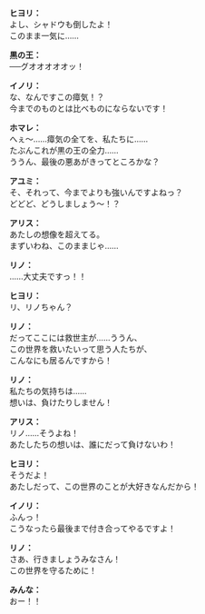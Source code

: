# 

  
**ヒヨリ：**  
よし、シャドウも倒したよ！  
このまま一気に……  
  
**黒の王：**  
──グオオオオオッ！  
  
**イノリ：**  
な、なんですこの瘴気！？  
今までのものとは比べものにならないです！  
  
**ホマレ：**  
へぇ～……瘴気の全てを、私たちに……  
たぶんこれが黒の王の全力……  
ううん、最後の悪あがきってところかな？  
  
**アユミ：**  
そ、それって、今までよりも強いんですよねっ？  
どどど、どうしましょう～！？  
  
**アリス：**  
あたしの想像を超えてる。  
まずいわね、このままじゃ……  
  
**リノ：**  
……大丈夫ですっ！！  
  
**ヒヨリ：**  
リ、リノちゃん？  
  
**リノ：**  
だってここには救世主が……ううん、  
この世界を救いたいって思う人たちが、  
こんなにも居るんですから！  
  
**リノ：**  
私たちの気持ちは……  
想いは、負けたりしません！  
  
**アリス：**  
リノ……そうよね！  
あたしたちの想いは、誰にだって負けないわ！  
  
**ヒヨリ：**  
そうだよ！  
あたしだって、この世界のことが大好きなんだから！  
  
**イノリ：**  
ふんっ！  
こうなったら最後まで付き合ってやるですよ！  
  
**リノ：**  
さあ、行きましょうみなさん！  
この世界を守るために！  
  
**みんな：**  
おー！！  
